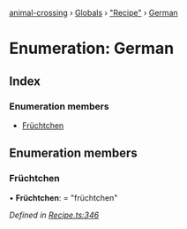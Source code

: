 [animal-crossing](../README.md) › [Globals](../globals.md) › ["Recipe"](../modules/_recipe_.md) › [German](_recipe_.german.md)

# Enumeration: German

## Index

### Enumeration members

* [Früchtchen](_recipe_.german.md#früchtchen)

## Enumeration members

###  Früchtchen

• **Früchtchen**: = "früchtchen"

*Defined in [Recipe.ts:346](https://github.com/Norviah/animal-crossing/blob/37c048c/module/types/Recipe.ts#L346)*
